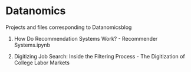 # Datanomics
Projects and files corresponding to Datanomicsblog

1. How Do Recommendation Systems Work? - Recommender Systems.ipynb

2. Digitizing Job Search: Inside the Filtering Process - The Digitization of College Labor Markets
